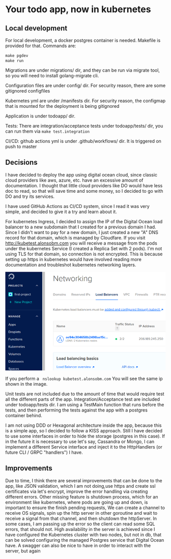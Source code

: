# Your todo app, now in kubernetes

## Local development

For local development, a docker postgres container  is needed. Makefile is provided for that. Commands are:
```
make pgdev
make run
```
Migrations are under migrations/ dir, and they can be run via migrate tool, so you will need to install golang-migrate cli.

Configuration files are under config/ dir. For security reason, there are some gitignored configfiles

Kubernetes yml are under /manifests dir. For security reason, the configmap that is mounted for the deployment is being gitignored

Application is under todoapp/ dir. 

Tests: There are integration/acceptance tests under todoapp/tests/ dir, you can run them via ```make test.integration```

CI/CD: github actions yml is under .github/workflows/ dir. It is triggered on push to master


## Decisions

I have decided to deploy the app using digital ocean cloud, since classic cloud providers like aws, azure, etc. have an excessive amount of documentation.
I thought that little cloud providers like DO would have less doc to read, so that will save time and some money, so I decided to go with DO and try its 
services.

I have used GitHub Actions as CI/CD system, since I read it was very simple, and decided to give it a try and learn about it. 

For kubernetes Ingress, I decided to assign the IP of the Digital Ocean load balancer to a new subdomain that I created for a previous domain I had. Since I didn't want
to pay for a new domain, I just created a new "A" DNS record for that domain, which is managed by Cloudfare. If you visit http://kubetest.alonsobm.com you will receive a 
message from the pods under the kubernetes Service (I created a Replica Set with 2 pods). I'm not using TLS for that domain, so connection is not encrypted. This is because 
setting up https in kubernetes would have involved reading more documentation and troubleshot kubernetes networking layers. 

![digitalocean](img/img.png)

If you perform a ``` nslookup kubetest.alonsobm.com``` You will see the same ip shown in the image.

Unit tests are not included due to the amount of time that would require test all the different parts of the app. Integration/Acceptance test are included under 
todoapp/tests dir. I am using a TestMain function that runs before the tests, and then performing the tests against the app with a postgres container behind.

I am not using DDD or Hexagonal architecture inside the app, because this is a simple app, so I decided to follow a KISS approach. Still I have decided to use some interfaces
in order to hide the storage (postgres in this case). If in the future it is necessary to use let's say, Cassandra or Mongo, I can implement a different Service interface and
inject it to the HttpHandlers (or future CLI / GRPC  "handlers") I have.

## Improvements

Due to time, I think there are several improvements that can be done to the app, like JSON validation, which I am not doing,use https and create ssl certificates via let's
encrypt, improve the error handling via creating different errors. Other missing feature is shutdown process, which for an environment like kubernetes, where pods are going up and down,
is important to ensure the finish pending requests, We can create a channel to receive OS signals, spin up the http server in other goroutine and wait to receive a signal from that 
channel, and then shutdown the httpServer. In some cases, I am passing up the error so the client can read some SQL errors, that should not. High availability in the server is 
achieved since I have configured the Kubernetes cluster with two nodes, but not in db, that can be solved configuring the managed Postgres service that Digital Ocean
have. A swagger can also be nice to have in order to interact with the server, but again




